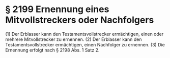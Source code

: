 # § 2199 Ernennung eines Mitvollstreckers oder Nachfolgers
(1) Der Erblasser kann den Testamentsvollstrecker ermächtigen, einen oder mehrere Mitvollstrecker zu ernennen.
(2) Der Erblasser kann den Testamentsvollstrecker ermächtigen, einen Nachfolger zu ernennen.
(3) Die Ernennung erfolgt nach § 2198 Abs. 1 Satz 2.